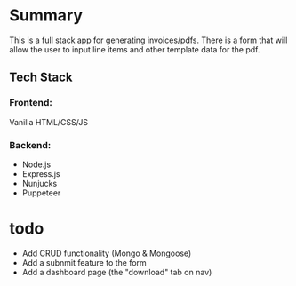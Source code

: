 # Summary
This is a full stack app for generating invoices/pdfs. There is a form that will allow the user to input line items and other template data for the pdf.

## Tech Stack
### Frontend: 
Vanilla HTML/CSS/JS

### Backend:
- Node.js
- Express.js
- Nunjucks
- Puppeteer

# todo
- Add CRUD functionality (Mongo & Mongoose)
- Add a subnmit feature to the form
- Add a dashboard page (the "download" tab on nav)
   
